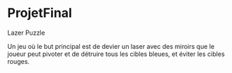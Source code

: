 # ProjetFinal
Lazer Puzzle

Un jeu où le but principal est de devier un laser avec des miroirs que le joueur peut pivoter et de détruire tous les cibles bleues, et éviter les cibles rouges.
